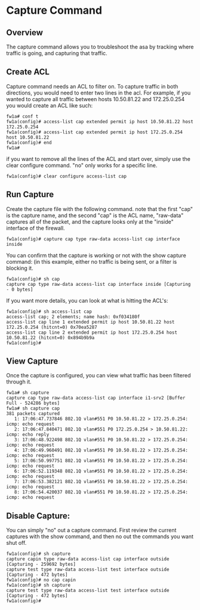 # Capture Command

## Overview
The capture command allows you to troubleshoot the asa by tracking where traffic is going, and capturing that traffic. 

## Create ACL
Capture command needs an ACL to filter on.  To capture traffic in both directions, you would need to enter two lines in the acl.  For example, if you wanted to capture all traffic between hosts 10.50.81.22 and 172.25.0.254 you would create an ACL like such:

```
fw1a# conf t
fw1a(config)# access-list cap extended permit ip host 10.50.81.22 host 172.25.0.254
fw1a(config)# access-list cap extended permit ip host 172.25.0.254 host 10.50.81.22
fw1a(config)# end
fw1a#
```

if you want to remove all the lines of the ACL and start over, simply use the clear configure command.  "no" only works for a specific line.

```
fw1a(config)# clear configure access-list cap
```

## Run Capture
Create the capture file with the following command.  note that the first "cap" is the capture name, and the second "cap" is the ACL name, "raw-data" captures all of the packet, and the capture looks only at the "inside" interface of the firewall.

```
fw1a(config)# capture cap type raw-data access-list cap interface inside
```

You can confirm that the capture is working or not with the show capture command:  (in this example, either no traffic is being sent, or a filter is blocking it. 

```
fw1a(config)# sh cap
capture cap type raw-data access-list cap interface inside [Capturing - 0 bytes]
```

If you want more details, you can look at what is hitting the ACL's:

```
fw1a(config)# sh access-list cap
access-list cap; 2 elements; name hash: 0xf034180f
access-list cap line 1 extended permit ip host 10.50.81.22 host 172.25.0.254 (hitcnt=0) 0x70ea5287
access-list cap line 2 extended permit ip host 172.25.0.254 host 10.50.81.22 (hitcnt=0) 0x894b9b9a
fw1a(config)#
```

## View Capture
Once the capture is configured, you can view what traffic has been filtered through it. 

```
fw1a# sh capture
capture cap type raw-data access-list cap interface i1-srv2 [Buffer Full - 524286 bytes]
fw1a# sh capture cap
381 packets captured
   1: 17:06:47.737846 802.1Q vlan#551 P0 10.50.81.22 > 172.25.0.254: icmp: echo request
   2: 17:06:47.840471 802.1Q vlan#551 P0 172.25.0.254 > 10.50.81.22: icmp: echo reply
   3: 17:06:48.922498 802.1Q vlan#551 P0 10.50.81.22 > 172.25.0.254: icmp: echo request
   4: 17:06:49.960491 802.1Q vlan#551 P0 10.50.81.22 > 172.25.0.254: icmp: echo request
   5: 17:06:50.997751 802.1Q vlan#551 P0 10.50.81.22 > 172.25.0.254: icmp: echo request
   6: 17:06:52.119348 802.1Q vlan#551 P0 10.50.81.22 > 172.25.0.254: icmp: echo request
   7: 17:06:53.382121 802.1Q vlan#551 P0 10.50.81.22 > 172.25.0.254: icmp: echo request
   8: 17:06:54.420037 802.1Q vlan#551 P0 10.50.81.22 > 172.25.0.254: icmp: echo request
```

## Disable Capture:
You can simply "no" out a capture command.  First review the current captures with the show command, and then no out the commands you want shut off. 

```
fw1a(config)# sh capture
capture capin type raw-data access-list cap interface outside [Capturing - 259692 bytes]
capture test type raw-data access-list test interface outside [Capturing - 472 bytes]
fw1a(config)# no cap capin
fw1a(config)# sh capture
capture test type raw-data access-list test interface outside [Capturing - 472 bytes]
fw1a(config)#
```

